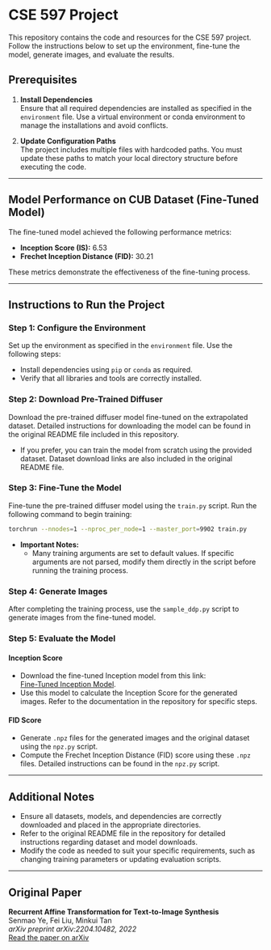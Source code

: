 # CSE 597 Project

This repository contains the code and resources for the CSE 597 project. Follow the instructions below to set up the environment, fine-tune the model, generate images, and evaluate the results.

## Prerequisites

1. **Install Dependencies**  
   Ensure that all required dependencies are installed as specified in the `environment` file. Use a virtual environment or conda environment to manage the installations and avoid conflicts.

2. **Update Configuration Paths**  
   The project includes multiple files with hardcoded paths. You must update these paths to match your local directory structure before executing the code.

---

## Model Performance on CUB Dataset (Fine-Tuned Model)

The fine-tuned model achieved the following performance metrics:

- **Inception Score (IS):** 6.53  
- **Frechet Inception Distance (FID):** 30.21  

These metrics demonstrate the effectiveness of the fine-tuning process.

---

## Instructions to Run the Project

### Step 1: Configure the Environment
   Set up the environment as specified in the `environment` file. Use the following steps:
   - Install dependencies using `pip` or `conda` as required.
   - Verify that all libraries and tools are correctly installed.

### Step 2: Download Pre-Trained Diffuser
   Download the pre-trained diffuser model fine-tuned on the extrapolated dataset. Detailed instructions for downloading the model can be found in the original README file included in this repository.  
   - If you prefer, you can train the model from scratch using the provided dataset. Dataset download links are also included in the original README file.

### Step 3: Fine-Tune the Model
   Fine-tune the pre-trained diffuser model using the `train.py` script. Run the following command to begin training:  
   ```bash
   torchrun --nnodes=1 --nproc_per_node=1 --master_port=9902 train.py
   ```
 - **Important Notes:**
     - Many training arguments are set to default values. If specific arguments are not parsed, modify them directly in the script before running the training process.

### Step 4: Generate Images
   After completing the training process, use the `sample_ddp.py` script to generate images from the fine-tuned model.

### Step 5: Evaluate the Model
   #### Inception Score
   - Download the fine-tuned Inception model from this link:  
     [Fine-Tuned Inception Model](https://drive.google.com/file/d/0B3y_msrWZaXLMzNMNWhWdW0zVWs/view?resourcekey=0-gBxxw4fU6ikmNtkfFSQALw).  
   - Use this model to calculate the Inception Score for the generated images. Refer to the documentation in the repository for specific steps.

   #### FID Score
   - Generate `.npz` files for the generated images and the original dataset using the `npz.py` script.  
   - Compute the Frechet Inception Distance (FID) score using these `.npz` files. Detailed instructions can be found in the `npz.py` script.

---

## Additional Notes

- Ensure all datasets, models, and dependencies are correctly downloaded and placed in the appropriate directories.
- Refer to the original README file in the repository for detailed instructions regarding dataset and model downloads.
- Modify the code as needed to suit your specific requirements, such as changing training parameters or updating evaluation scripts.

---
## Original Paper 
**Recurrent Affine Transformation for Text-to-Image Synthesis**  
Senmao Ye, Fei Liu, Minkui Tan  
*arXiv preprint arXiv:2204.10482, 2022*  
[Read the paper on arXiv](https://arxiv.org/abs/2204.10482)
